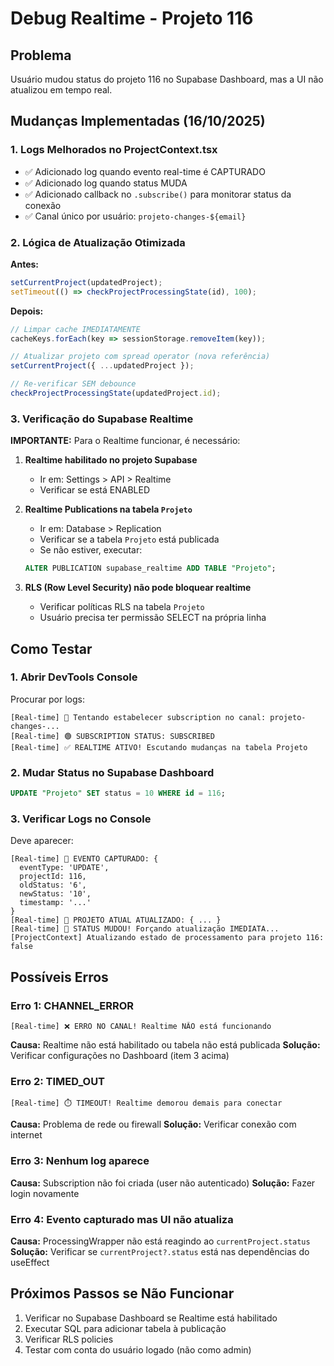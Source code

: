 # Debug Realtime - Projeto 116

## Problema
Usuário mudou status do projeto 116 no Supabase Dashboard, mas a UI não atualizou em tempo real.

## Mudanças Implementadas (16/10/2025)

### 1. Logs Melhorados no ProjectContext.tsx
- ✅ Adicionado log quando evento real-time é CAPTURADO
- ✅ Adicionado log quando status MUDA
- ✅ Adicionado callback no `.subscribe()` para monitorar status da conexão
- ✅ Canal único por usuário: `projeto-changes-${email}`

### 2. Lógica de Atualização Otimizada
**Antes:**
```typescript
setCurrentProject(updatedProject);
setTimeout(() => checkProjectProcessingState(id), 100);
```

**Depois:**
```typescript
// Limpar cache IMEDIATAMENTE
cacheKeys.forEach(key => sessionStorage.removeItem(key));

// Atualizar projeto com spread operator (nova referência)
setCurrentProject({ ...updatedProject });

// Re-verificar SEM debounce
checkProjectProcessingState(updatedProject.id);
```

### 3. Verificação do Supabase Realtime

**IMPORTANTE:** Para o Realtime funcionar, é necessário:

1. **Realtime habilitado no projeto Supabase**
   - Ir em: Settings > API > Realtime
   - Verificar se está ENABLED

2. **Realtime Publications na tabela `Projeto`**
   - Ir em: Database > Replication
   - Verificar se a tabela `Projeto` está publicada
   - Se não estiver, executar:
   ```sql
   ALTER PUBLICATION supabase_realtime ADD TABLE "Projeto";
   ```

3. **RLS (Row Level Security) não pode bloquear realtime**
   - Verificar políticas RLS na tabela `Projeto`
   - Usuário precisa ter permissão SELECT na própria linha

## Como Testar

### 1. Abrir DevTools Console
Procurar por logs:
```
[Real-time] 📡 Tentando estabelecer subscription no canal: projeto-changes-...
[Real-time] 🟢 SUBSCRIPTION STATUS: SUBSCRIBED
[Real-time] ✅ REALTIME ATIVO! Escutando mudanças na tabela Projeto
```

### 2. Mudar Status no Supabase Dashboard
```sql
UPDATE "Projeto" SET status = 10 WHERE id = 116;
```

### 3. Verificar Logs no Console
Deve aparecer:
```
[Real-time] 🔴 EVENTO CAPTURADO: {
  eventType: 'UPDATE',
  projectId: 116,
  oldStatus: '6',
  newStatus: '10',
  timestamp: '...'
}
[Real-time] 🔴 PROJETO ATUAL ATUALIZADO: { ... }
[Real-time] 🚨 STATUS MUDOU! Forçando atualização IMEDIATA...
[ProjectContext] Atualizando estado de processamento para projeto 116: false
```

## Possíveis Erros

### Erro 1: CHANNEL_ERROR
```
[Real-time] ❌ ERRO NO CANAL! Realtime NÃO está funcionando
```
**Causa:** Realtime não está habilitado ou tabela não está publicada
**Solução:** Verificar configurações no Dashboard (item 3 acima)

### Erro 2: TIMED_OUT
```
[Real-time] ⏱️ TIMEOUT! Realtime demorou demais para conectar
```
**Causa:** Problema de rede ou firewall
**Solução:** Verificar conexão com internet

### Erro 3: Nenhum log aparece
**Causa:** Subscription não foi criada (user não autenticado)
**Solução:** Fazer login novamente

### Erro 4: Evento capturado mas UI não atualiza
**Causa:** ProcessingWrapper não está reagindo ao `currentProject.status`
**Solução:** Verificar se `currentProject?.status` está nas dependências do useEffect

## Próximos Passos se Não Funcionar

1. Verificar no Supabase Dashboard se Realtime está habilitado
2. Executar SQL para adicionar tabela à publicação
3. Verificar RLS policies
4. Testar com conta do usuário logado (não como admin)
